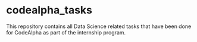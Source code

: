 # codealpha_tasks
This repository contains all Data Science related tasks that have been done for CodeAlpha as part of the internship program.
